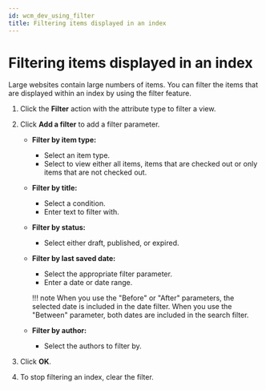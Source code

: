```yaml
---
id: wcm_dev_using_filter
title: Filtering items displayed in an index
---
```


# Filtering items displayed in an index

Large websites contain large numbers of items. You can filter the items that are displayed within an index by using the filter feature.

1.  Click the **Filter** action with the attribute type to filter a view.

2.  Click **Add a filter** to add a filter parameter.

    -   **Filter by item type:**

        -   Select an item type.
        -   Select to view either all items, items that are checked out or only items that are not checked out.

    -   **Filter by title:**

        -   Select a condition.
        -   Enter text to filter with.

    -   **Filter by status:**

        -   Select either draft, published, or expired.

    -   **Filter by last saved date:**

        -   Select the appropriate filter parameter.
        -   Enter a date or date range.
        
        !!! note
            When you use the "Before" or "After" parameters, the selected date is included in the date filter. When you use the "Between" parameter, both dates are included in the search filter.

    -   **Filter by author:**

        -   Select the authors to filter by.

3.  Click **OK**.

4.  To stop filtering an index, clear the filter.


